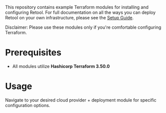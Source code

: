 This repository contains example Terraform modules for installing and configuring Retool. For full documentation on all the ways you can deploy Retool on your own infrastructure, please see the [Setup Guide](https://github.com/tryretool/retool-onpremise).

Disclaimer: Please use these modules only if you're comfortable configuring Terraform.

# Prerequisites
- All modules utilize **Hashicorp Terraform 3.50.0**

# Usage
Navigate to your desired cloud provider + deployment module for specific configuration options.
